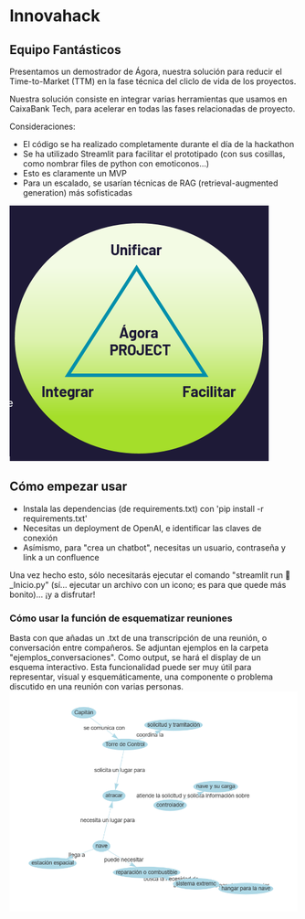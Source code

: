 # Innovahack
## Equipo Fantásticos

Presentamos un demostrador de Ágora, nuestra solución para reducir el Time-to-Market (TTM) en la fase técnica del cliclo de vida de los proyectos.

Nuestra solución consiste en integrar varias herramientas que usamos en CaixaBank Tech, para acelerar en todas las fases relacionadas de proyecto. 

Consideraciones:
- El código se ha realizado completamente durante el día de la hackathon
- Se ha utilizado Streamlit para facilitar el prototipado (con sus cosillas, como nombrar files de python con emoticonos...)
- Esto es claramente un MVP
- Para un escalado, se usarían técnicas de RAG (retrieval-augmented generation) más sofisticadas

![Imagen de resumen](imagenes/AgoraIcono.PNG)

## Cómo empezar usar
- Instala las dependencias (de requirements.txt) con 'pip install -r requirements.txt'
- Necesitas un deployment de OpenAI, e identificar las claves de conexión
- Asímismo, para "crea un chatbot", necesitas un usuario, contraseña y link a un confluence

Una vez hecho esto, sólo necesitarás ejecutar el comando "streamlit run 🏡_Inicio.py" (sí... ejecutar un archivo con un icono; es para que quede más bonito)... ¡y a disfrutar!

### Cómo usar la función de esquematizar reuniones
Basta con que añadas un .txt de una transcripción de una reunión, o conversación entre compañeros. Se adjuntan ejemplos en la carpeta "ejemplos_conversaciones".
Como output, se hará el display de un esquema interactivo.
Esta funcionalidad puede ser muy útil para representar, visual y esquemáticamente, una componente o problema discutido en una reunión con varias personas.
![Ejemplo](imagenes/ejemplo_esquema.png)

